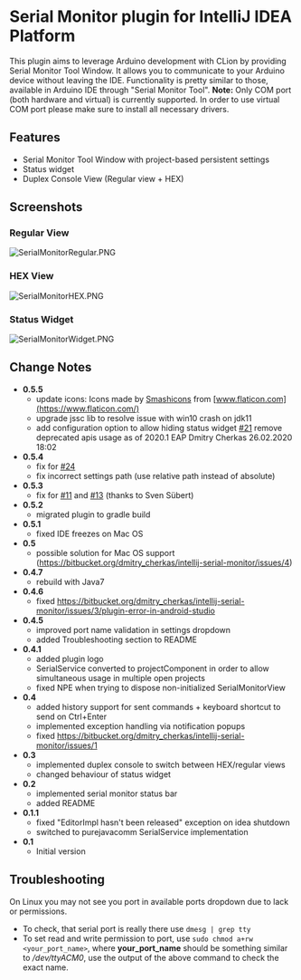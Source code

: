 # Serial Monitor plugin for IntelliJ IDEA Platform #
This plugin aims to leverage Arduino development with CLion by providing Serial Monitor Tool Window. It allows you to communicate to your Arduino device without leaving the IDE. Functionality is pretty similar to those, available in Arduino IDE through "Serial Monitor Tool".
**Note:** Only COM port (both hardware and virtual) is currently supported. In order to use virtual COM port please make sure to install all necessary drivers.

## Features ##
- Serial Monitor Tool Window with project-based persistent settings
- Status widget
- Duplex Console View (Regular view + HEX)

## Screenshots ##

### Regular View ###
![SerialMonitorRegular.PNG](https://bitbucket.org/repo/GdXK46/images/1110632912-SerialMonitorRegular.PNG)

### HEX View ###
![SerialMonitorHEX.PNG](https://bitbucket.org/repo/GdXK46/images/3293739962-SerialMonitorHEX.PNG)

### Status Widget ###
![SerialMonitorWidget.PNG](https://bitbucket.org/repo/GdXK46/images/1180778625-SerialMonitorWidget.PNG)

## Change Notes ##
- **0.5.5**
    - update icons: Icons made by [Smashicons](https://www.flaticon.com/authors/smashicons) from [www.flaticon.com](https://www.flaticon.com/)
    - upgrade jssc lib to resolve issue with win10 crash on jdk11
    - add configuration option to allow hiding status widget [#21](https://bitbucket.org/dmitry_cherkas/intellij-serial-monitor/issues/21/allow-disabling-of-status-bar-widget)
remove deprecated apis usage as of 2020.1 EAP Dmitry Cherkas 26.02.2020 18:02
- **0.5.4**
    - fix for [#24](https://bitbucket.org/dmitry_cherkas/intellij-serial-monitor/issues/24/not-working-in-clion-20201-eap)
    - fix incorrect settings path (use relative path instead of absolute)
- **0.5.3**
    - fix for [#11](https://bitbucket.org/dmitry_cherkas/intellij-serial-monitor/issues/11) and [#13](https://bitbucket.org/dmitry_cherkas/intellij-serial-monitor/issues/13) (thanks to Sven Sübert)
- **0.5.2**
    - migrated plugin to gradle build
- **0.5.1**
    - fixed IDE freezes on Mac OS
- **0.5**
    - possible solution for Mac OS support (https://bitbucket.org/dmitry_cherkas/intellij-serial-monitor/issues/4)
- **0.4.7**
    - rebuild with Java7
- **0.4.6**
    - fixed https://bitbucket.org/dmitry_cherkas/intellij-serial-monitor/issues/3/plugin-error-in-android-studio
- **0.4.5**
    - improved port name validation in settings dropdown
    - added Troubleshooting section to README
- **0.4.1**
    - added plugin logo
    - SerialService converted to projectComponent in order to allow simultaneous usage in multiple open projects
    - fixed NPE when trying to dispose non-initialized SerialMonitorView
- **0.4**
    - added history support for sent commands + keyboard shortcut to send on Ctrl+Enter
    - implemented exception handling via notification popups
    - fixed https://bitbucket.org/dmitry_cherkas/intellij-serial-monitor/issues/1
- **0.3**
    - implemented duplex console to switch between HEX/regular views
    - changed behaviour of status widget
- **0.2**
    - implemented serial monitor status bar
    - added README
- **0.1.1**
    - fixed "EditorImpl hasn't been released" exception on idea shutdown
    - switched to purejavacomm SerialService implementation
- **0.1**
    - Initial version

## Troubleshooting ##

On Linux you may not see you port in available ports dropdown due to lack or permissions.

- To check, that serial port is really there use ```dmesg | grep tty```
- To set read and write permission to port, use ```sudo chmod a+rw <your_port_name>```, where **your_port_name** should
be something similar to _/dev/ttyACM0_, use the output of the above command to check the exact name.
